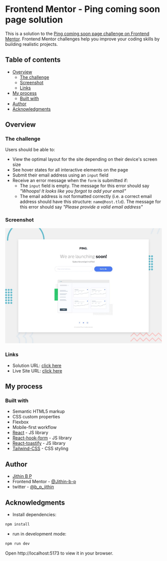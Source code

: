 # Frontend Mentor - Ping coming soon page solution

This is a solution to the [Ping coming soon page challenge on Frontend Mentor](https://www.frontendmentor.io/challenges/ping-single-column-coming-soon-page-5cadd051fec04111f7b848da). Frontend Mentor challenges help you improve your coding skills by building realistic projects.

## Table of contents

- [Overview](#overview)
  - [The challenge](#the-challenge)
  - [Screenshot](#screenshot)
  - [Links](#links)
- [My process](#my-process)
  - [Built with](#built-with)
- [Author](#author)
- [Acknowledgments](#acknowledgments)

## Overview

### The challenge

Users should be able to:

- View the optimal layout for the site depending on their device's screen size
- See hover states for all interactive elements on the page
- Submit their email address using an `input` field
- Receive an error message when the `form` is submitted if:
  - The `input` field is empty. The message for this error should say _"Whoops! It looks like you forgot to add your email"_
  - The email address is not formatted correctly (i.e. a correct email address should have this structure: `name@host.tld`). The message for this error should say _"Please provide a valid email address"_

### Screenshot

![](./design/desktop-preview.jpg)

### Links

- Solution URL: [click here](https://your-solution-url.com)
- Live Site URL: [click here](https://jithin-b-p-ping-coming-soon-page.netlify.app/)

## My process

### Built with

- Semantic HTML5 markup
- CSS custom properties
- Flexbox
- Mobile-first workflow
- [React](https://reactjs.org/) - JS library
- [React-hook-form](https://react-hook-form.com/) - JS library
- [React-toastify](https://fkhadra.github.io/react-toastify/introduction/) - JS library
- [Tailwind-CSS](https://tailwindcss.com/) - CSS styling

## Author

- [Jithin B P]()
- Frontend Mentor - [@Jithin-b-p](https://www.frontendmentor.io/profile/Jithin-b-p)
- twitter - [@b_p_jithin](https://twitter.com/b_p_jithin)

## Acknowledgments

- Install dependencies:

```bash
npm install
```

- run in development mode:

```bash
npm run dev
```

Open http://localhost:5173 to view it in your browser.
